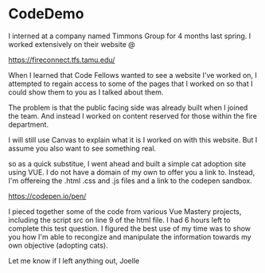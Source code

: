 # CodeDemo

I interned at a company named Timmons Group for 4 months last spring. I worked extensively on their website @

https://fireconnect.tfs.tamu.edu/

When I learned that Code Fellows wanted to see a website I've worked on, I attempted to regain access to some of the pages that I worked on so that I could show them to you as I talked about them. 

The problem is that the public facing side was already built when I joined the team. And instead I worked on content reserved for those within the fire department. 

I will still use Canvas to explain what it is I worked on with this website. 
But I assume you also want to see something real. 


so as a quick substitue, I went ahead and built a simple cat adoption site using VUE. 
I do not have a domain of my own to offer you a link to. 
Instead, I'm offereing the .html .css and .js files and a link to the codepen sandbox.

https://codepen.io/pen/

I pieced together some of the code from various Vue Mastery projects, including the script src on line 9 of the html file. 
I had 6 hours left to complete this test question. I figured the best use of my time was to show you how I'm able to recongize and manipulate the information towards my own objective (adopting cats).

Let me know if I left anything out,
Joelle 
